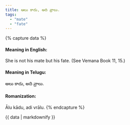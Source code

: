 ```yaml
---
title: ఆలు కాదు, అది వ్రాలు.
tags:
  - "mate"
  - "fate"
---
```


{% capture data %}
#### Meaning in English:
She is not his mate but his fate.
(See Vemana Book 11, 15.)

#### Meaning in Telugu:
ఆలు కాదు, అది వ్రాలు.

#### Romanization:
Ālu kādu, adi vrālu.
{% endcapture %}

{{ data | markdownify }}

